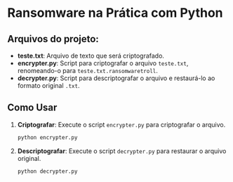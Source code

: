 # Ransomware na Prática com Python


## Arquivos do projeto:

- **teste.txt**: Arquivo de texto que será criptografado.
- **encrypter.py**: Script para criptografar o arquivo `teste.txt`, renomeando-o para `teste.txt.ransomwaretroll`.
- **decrypter.py**: Script para descriptografar o arquivo e restaurá-lo ao formato original `.txt`.

## Como Usar

1. **Criptografar**: Execute o script `encrypter.py` para criptografar o arquivo.

    ```bash
    python encrypter.py
    ```

2. **Descriptografar**: Execute o script `decrypter.py` para restaurar o arquivo original.

    ```bash
    python decrypter.py
    ```
